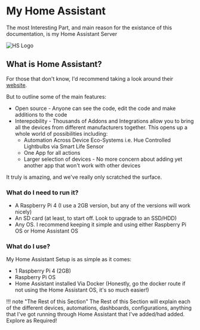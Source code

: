 # My Home Assistant
The most Interesting Part, and main reason for the existance of this documentation, is my Home Assistant Server

![HS Logo](./assets/images/hs.png)

## What is Home Assistant?
For those that don't know, I'd recommend taking a look around their [website](https://www.home-assistant.io/). 

But to outline some of the main features:

- Open source - Anyone can see the code, edit the code and make additions to the code
- Interepobility - Thousands of Addons and Integrations allow you to bring all the devices from different manufacturers together. This opens up a whole world of possibilities including:
    - Automation Across Device Eco-Systems i.e. Hue Controlled Lightbulbs via Smart Life Sensor
    - One App for all actions
    - Larger selection of devices - No more concern about adding yet another app that won't work with other devices

It truly is amazing, and we've really only scratched the surface.

### What do I need to run it?

- A Raspberry Pi 4 (I use a 2GB version, but any of the versions will work nicely)
- An SD card (at least, to start off. Look to upgrade to an SSD/HDD)
- Any OS. I recommend keeping it simple and using either Raspberry Pi OS or Home Assistant OS


### What do I use?
My Home Assistant Setup is as simple as it comes:

- 1 Raspberry Pi 4 (2GB)
- Raspberry Pi OS
- Home Assistant installed Via Docker (Honestly, go the docker route if not using the Home Assistant OS, it's so much easier!)

!!! note "The Rest of this Section"
    The Rest of this Section will explain each of the different devices, automations, dashboards, configurations, anything that I've got running through Home Assistant that I've added/had added. Explore as Required!